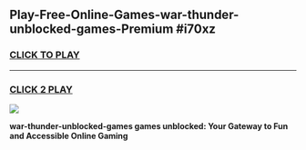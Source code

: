 
## Play-Free-Online-Games-war-thunder-unblocked-games-Premium #i70xz
<h3>
<a href="https://premium.freeplayer.one?title=war-thunder-unblocked-games&ref=8M">CLICK TO PLAY</a></h3>
<hr>

<h3>
<a href="https://premium.freeplayer.one?title=war-thunder-unblocked-games&ref=8M">CLICK 2 PLAY</a>
  
</h3>

<a href="https://premium.freeplayer.one?title=war-thunder-unblocked-games&ref=8M"><img src="https://clearcache.store/games.png"></a>


**war-thunder-unblocked-games games unblocked: Your Gateway to Fun and Accessible Online Gaming**
